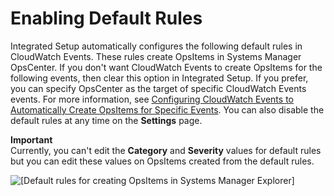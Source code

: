 # Enabling Default Rules<a name="Explorer-setup-default-rules"></a>

Integrated Setup automatically configures the following default rules in CloudWatch Events\. These rules create OpsItems in Systems Manager OpsCenter\. If you don't want CloudWatch Events to create OpsItems for the following events, then clear this option in Integrated Setup\. If you prefer, you can specify OpsCenter as the target of specific CloudWatch Events events\. For more information, see [Configuring CloudWatch Events to Automatically Create OpsItems for Specific Events](OpsCenter-creating-OpsItems.md#OpsCenter-automatically-create-OpsItems-2)\. You can also disable the default rules at any time on the **Settings** page\.

**Important**  
Currently, you can't edit the **Category** and **Severity** values for default rules but you can edit these values on OpsItems created from the default rules\. 

![\[Default rules for creating OpsItems in Systems Manager Explorer\]](http://docs.aws.amazon.com/systems-manager/latest/userguide/images/explorer-default-rules.png)